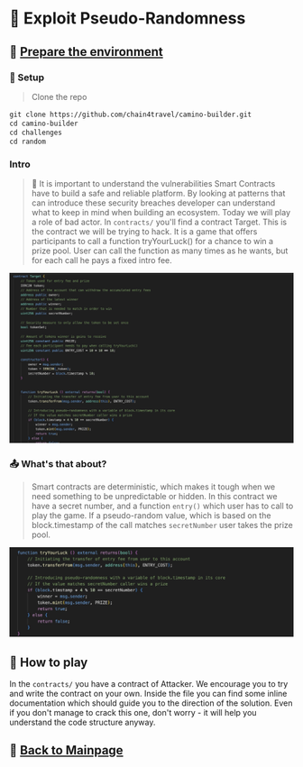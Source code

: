 # 💎 Exploit Pseudo-Randomness

## 🏁 [Prepare the environment](https://github.com/chain4travel/camino-builder/setup)


### 🌌 Setup

> Clone the repo 

```
git clone https://github.com/chain4travel/camino-builder.git
cd camino-builder
cd challenges
cd random
```

### Intro

> 🔧 It is important to understand the vulnerabilities Smart Contracts have to build a safe and reliable platform. By looking at patterns that can introduce these security breaches developer can understand what to keep in mind when building an ecosystem. Today we will play a role of bad actor. In `contracts/` you'll find a contract Target. This is the contract we will be trying to hack. It is a game that offers participants to call a function tryYourLuck() for a chance to win a prize pool. User can call the function as many times as he wants, but for each call he pays a fixed intro fee. 

![image](https://github.com/juuroudojo/toolsReal/blob/main/images/Image%2001.09.2023%20at%2015.59.jpeg)

### 📤 What's that about?

> Smart contracts are deterministic, which makes it tough when we need something to be unpredictable or hidden. In this contract we have a secret number, and a function `entry()` which user has to call to play the game. If a pseudo-random value, which is based on the block.timestamp of the call matches `secretNumber` user takes the prize pool.

![image](https://github.com/juuroudojo/toolsReal/blob/main/images/Image%2007.09.2023%20at%2000.40.jpeg)

## 🔋 How to play

In the `contracts/` you have a contract of Attacker. We encourage you to try and write the contract on your own. Inside the file you can find some inline documentation which should guide you to the direction of the solution. Even if you don't manage to crack this one, don't worry - it will help you understand the code structure anyway.


## 🎑 [Back to Mainpage](https://github.com/chain4travel/camino-builder)